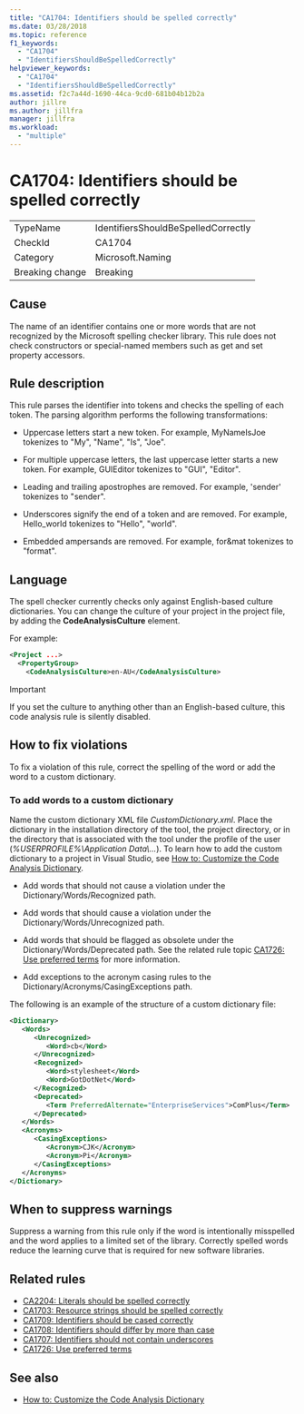 ```yaml
---
title: "CA1704: Identifiers should be spelled correctly"
ms.date: 03/28/2018
ms.topic: reference
f1_keywords:
  - "CA1704"
  - "IdentifiersShouldBeSpelledCorrectly"
helpviewer_keywords:
  - "CA1704"
  - "IdentifiersShouldBeSpelledCorrectly"
ms.assetid: f2c7a44d-1690-44ca-9cd0-681b04b12b2a
author: jillre
ms.author: jillfra
manager: jillfra
ms.workload:
  - "multiple"
---
```

# CA1704: Identifiers should be spelled correctly

|||
|-|-|
|TypeName|IdentifiersShouldBeSpelledCorrectly|
|CheckId|CA1704|
|Category|Microsoft.Naming|
|Breaking change|Breaking|

## Cause

The name of an identifier contains one or more words that are not recognized by the Microsoft spelling checker library. This rule does not check constructors or special-named members such as get and set property accessors.

## Rule description

This rule parses the identifier into tokens and checks the spelling of each token. The parsing algorithm performs the following transformations:

- Uppercase letters start a new token. For example, MyNameIsJoe tokenizes to "My", "Name", "Is", "Joe".

- For multiple uppercase letters, the last uppercase letter starts a new token. For example, GUIEditor tokenizes to "GUI", "Editor".

- Leading and trailing apostrophes are removed. For example, 'sender' tokenizes to "sender".

- Underscores signify the end of a token and are removed. For example, Hello_world tokenizes to "Hello", "world".

- Embedded ampersands are removed. For example, for&mat tokenizes to "format".

## Language

The spell checker currently checks only against English-based culture dictionaries. You can change the culture of your project in the project file, by adding the **CodeAnalysisCulture** element.

For example:

```xml
<Project ...>
  <PropertyGroup>
    <CodeAnalysisCulture>en-AU</CodeAnalysisCulture>
```

> [!IMPORTANT]
> If you set the culture to anything other than an English-based culture, this code analysis rule is silently disabled.

## How to fix violations

To fix a violation of this rule, correct the spelling of the word or add the word to a custom dictionary.

### To add words to a custom dictionary

Name the custom dictionary XML file *CustomDictionary.xml*. Place the dictionary in the installation directory of the tool, the project directory, or in the directory that is associated with the tool under the profile of the user (*%USERPROFILE%\Application Data\\...*). To learn how to add the custom dictionary to a project in Visual Studio, see [How to: Customize the Code Analysis Dictionary](../code-quality/how-to-customize-the-code-analysis-dictionary.md).

- Add words that should not cause a violation under the Dictionary/Words/Recognized path.

- Add words that should cause a violation under the Dictionary/Words/Unrecognized path.

- Add words that should be flagged as obsolete under the Dictionary/Words/Deprecated path. See the related rule topic [CA1726: Use preferred terms](../code-quality/ca1726.md) for more information.

- Add exceptions to the acronym casing rules to the Dictionary/Acronyms/CasingExceptions path.

The following is an example of the structure of a custom dictionary file:

```xml
<Dictionary>
   <Words>
      <Unrecognized>
         <Word>cb</Word>
      </Unrecognized>
      <Recognized>
         <Word>stylesheet</Word>
         <Word>GotDotNet</Word>
      </Recognized>
      <Deprecated>
         <Term PreferredAlternate="EnterpriseServices">ComPlus</Term>
      </Deprecated>
   </Words>
   <Acronyms>
      <CasingExceptions>
         <Acronym>CJK</Acronym>
         <Acronym>Pi</Acronym>
      </CasingExceptions>
   </Acronyms>
</Dictionary>
```

## When to suppress warnings

Suppress a warning from this rule only if the word is intentionally misspelled and the word applies to a limited set of the library. Correctly spelled words reduce the learning curve that is required for new software libraries.

## Related rules

- [CA2204: Literals should be spelled correctly](../code-quality/ca2204.md)
- [CA1703: Resource strings should be spelled correctly](../code-quality/ca1703.md)
- [CA1709: Identifiers should be cased correctly](../code-quality/ca1709.md)
- [CA1708: Identifiers should differ by more than case](../code-quality/ca1708.md)
- [CA1707: Identifiers should not contain underscores](../code-quality/ca1707.md)
- [CA1726: Use preferred terms](../code-quality/ca1726.md)

## See also

- [How to: Customize the Code Analysis Dictionary](../code-quality/how-to-customize-the-code-analysis-dictionary.md)
